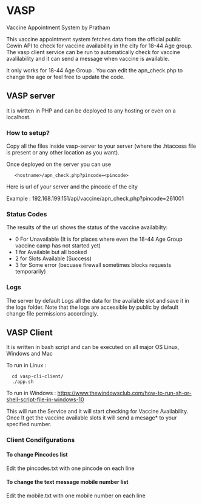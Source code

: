 # VASP
Vaccine Appointment System by Pratham

This vaccine appointment system fetches data from the official public Cowin API to check for vaccine availability in the city for 18-44 Age group.
The vasp client service can be run to automatically check for vaccine avalilability and it can send a message when vaccine is available.

It only works for 18-44 Age Group . You can edit the apn_check.php to change the age or feel free to update the code.

## VASP server
It is wirtten in PHP and can be deployed to any hosting or even on a localhost.

### How to setup?
Copy all the files inside vasp-server to your server (where the .htaccess file is present or any other location as you want).

Once deployed on the server you can use 

       <hostname>/apn_check.php?pincode=<pincode>

Here <hostname> is url of your server and <pincode> the pincode of the city

Example : 192.168.199.151/api/vaccine/apn_check.php?pincode=261001


### Status Codes

The results of the url shows the status of the vaccine availabilty:

- 0 For Unavailable (It is for places where even the 18-44 Age Group vaccine camp has not started yet)
- 1 for Available but all booked 
- 2 for Slots Available (Success)
- 3 for Some error (becuase firewall sometimes blocks requests temporarily)

### Logs

The server by default Logs all the data for the available slot and save it in the logs folder.
Note that the logs are accessible by public by default change file permissions accordingly.

## VASP Client
It is written in bash script and can be executed on all major OS Linux, Windows and Mac

To run in Linux :
       
      cd vasp-cli-client/
      ./app.sh
    
To run in Windows :
      https://www.thewindowsclub.com/how-to-run-sh-or-shell-script-file-in-windows-10
      
This will run the Service and it will start checking for Vaccine Availability. Once It get the vaccine available slots it will send a mesage* to your specified number.
    
### Client Condifgurations
    
#### To change Pincodes list 
 Edit the pincodes.txt with one pincode on each line
    
#### To change the text message mobile number list 
 Edit the mobile.txt with one mobile number on each line
    
    
   
